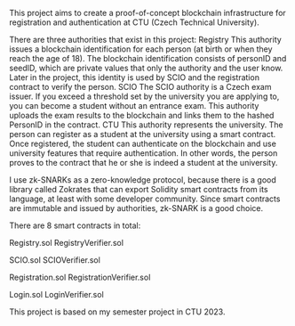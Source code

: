 This project aims to create a proof-of-concept blockchain infrastructure for registration and authentication at CTU (Czech Technical University).

There are three authorities that exist in this project:
Registry
This authority issues a blockchain identification for each person (at birth or when they reach the age of 18). The blockchain identification consists of personID and seedID, which are private values that only the authority and the user know. Later in the project, this identity is used by SCIO and the registration contract to verify the person.
SCIO
The SCIO authority is a Czech exam issuer. If you exceed a threshold set by the university you are applying to, you can become a student without an entrance exam. This authority uploads the exam results to the blockchain and links them to the hashed PersonID in the contract.
CTU
This authority represents the university. The person can register as a student at the university using a smart contract. Once registered, the student can authenticate on the blockchain and use university features that require authentication. In other words, the person proves to the contract that he or she is indeed a student at the university.


I use zk-SNARKs as a zero-knowledge protocol, because there is a good library called Zokrates that can export Solidity smart contracts from its language, at least with some developer community. Since smart contracts are immutable and issued by authorities, zk-SNARK is a good choice.


There are 8 smart contracts in total:

Registry.sol
RegistryVerifier.sol

SCIO.sol
SCIOVerifier.sol

Registration.sol 
RegistrationVerifier.sol

Login.sol
LoginVerifier.sol


This project is based on my semester project in CTU 2023.
